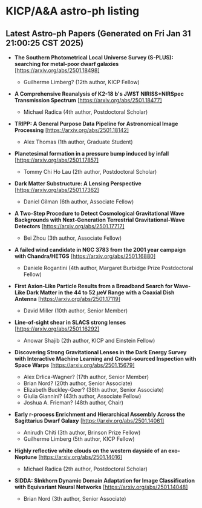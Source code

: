 # KICP/A&A astro-ph listing

## Latest Astro-ph Papers (Generated on Fri Jan 31 21:00:25 CST 2025)

- **The Southern Photometrical Local Universe Survey (S-PLUS): searching for metal-poor dwarf galaxies**
[https://arxiv.org/abs/2501.18498]
  + Guilherme Limberg? (12th author, KICP Fellow)

- **A Comprehensive Reanalysis of K2-18 b's JWST NIRISS+NIRSpec Transmission Spectrum**
[https://arxiv.org/abs/2501.18477]
  + Michael Radica (4th author, Postdoctoral Scholar)

- **TRIPP: A General Purpose Data Pipeline for Astronomical Image Processing**
[https://arxiv.org/abs/2501.18142]
  + Alex Thomas (1th author, Graduate Student)

- **Planetesimal formation in a pressure bump induced by infall**
[https://arxiv.org/abs/2501.17857]
  + Tommy Chi Ho Lau (2th author, Postdoctoral Scholar)

- **Dark Matter Substructure: A Lensing Perspective**
[https://arxiv.org/abs/2501.17362]
  + Daniel Gilman (6th author, Associate Fellow)

- **A Two-Step Procedure to Detect Cosmological Gravitational Wave Backgrounds with Next-Generation Terrestrial Gravitational-Wave Detectors**
[https://arxiv.org/abs/2501.17717]
  + Bei Zhou (3th author, Associate Fellow)

- **A failed wind candidate in NGC 3783 from the 2001 year campaign with Chandra/HETGS**
[https://arxiv.org/abs/2501.16880]
  + Daniele Rogantini (4th author, Margaret Burbidge Prize Postdoctoral Fellow)

- **First Axion-Like Particle Results from a Broadband Search for Wave-Like Dark Matter in the 44 to 52 $\mu$eV Range with a Coaxial Dish Antenna**
[https://arxiv.org/abs/2501.17119]
  + David Miller (10th author, Senior Member)

- **Line-of-sight shear in SLACS strong lenses**
[https://arxiv.org/abs/2501.16292]
  + Anowar Shajib (2th author, KICP and Einstein Fellow)

- **Discovering Strong Gravitational Lenses in the Dark Energy Survey with Interactive Machine Learning and Crowd-sourced Inspection with Space Warps**
[https://arxiv.org/abs/2501.15679]
  + Alex Drlica-Wagner? (17th author, Senior Member)
  + Brian Nord? (20th author, Senior Associate)
  + Elizabeth Buckley-Geer? (38th author, Senior Associate)
  + Giulia Giannini? (43th author, Associate Fellow)
  + Joshua A. Frieman? (48th author, Chair)

- **Early r-process Enrichment and Hierarchical Assembly Across the Sagittarius Dwarf Galaxy**
[https://arxiv.org/abs/2501.14061]
  + Anirudh Chiti (3th author, Brinson Prize Fellow)
  + Guilherme Limberg (5th author, KICP Fellow)

- **Highly reflective white clouds on the western dayside of an exo-Neptune**
[https://arxiv.org/abs/2501.14016]
  + Michael Radica (2th author, Postdoctoral Scholar)

- **SIDDA: SInkhorn Dynamic Domain Adaptation for Image Classification with Equivariant Neural Networks**
[https://arxiv.org/abs/2501.14048]
  + Brian Nord (3th author, Senior Associate)

